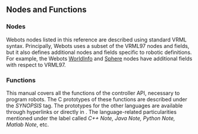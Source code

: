 ## Nodes and Functions

### Nodes

Webots nodes listed in this reference are described using standard VRML syntax.
Principally, Webots uses a subset of the VRML97 nodes and fields, but it also
defines additional nodes and fields specific to robotic definitions. For
example, the Webots [WorldInfo](worldinfo.md#worldinfo) and
[Sphere](sphere.md#sphere) nodes have additional fields with respect to VRML97.

### Functions

This manual covers all the functions of the controller API, necessary to program
robots. The C prototypes of these functions are described under the *SYNOPSIS*
tag. The prototypes for the other languages are available through hyperlinks or
directly in . The language-related particularities mentioned under the label
called *C++ Note, Java Note, Python Note, Matlab Note*, etc.

